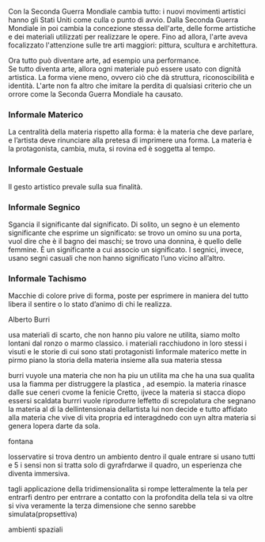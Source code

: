Con la Seconda Guerra Mondiale cambia tutto: i nuovi movimenti artistici hanno gli Stati Uniti come culla o punto di avvio. Dalla Seconda Guerra Mondiale in poi cambia la concezione stessa dell'arte, delle forme artistiche e dei materiali utilizzati per realizzare le opere. Fino ad allora, l'arte aveva focalizzato l'attenzione sulle tre arti maggiori: pittura, scultura e architettura.

Ora tutto può diventare arte, ad esempio una performance.  
Se tutto diventa arte, allora ogni materiale può essere usato con dignità artistica. La forma viene meno, ovvero ciò che dà struttura, riconoscibilità e identità. L'arte non fa altro che imitare la perdita di qualsiasi criterio che un orrore come la Seconda Guerra Mondiale ha causato.

### Informale Materico

La centralità della materia rispetto alla forma: è la materia che deve parlare, e l’artista deve rinunciare alla pretesa di imprimere una forma. La materia è la protagonista, cambia, muta, si rovina ed è soggetta al tempo.

### Informale Gestuale

Il gesto artistico prevale sulla sua finalità.

### Informale Segnico

Sgancia il significante dal significato. Di solito, un segno è un elemento significante che esprime un significato: se trovo un omino su una porta, vuol dire che è il bagno dei maschi; se trovo una donnina, è quello delle femmine. È un significante a cui associo un significato. I segnici, invece, usano segni casuali che non hanno significato l’uno vicino all’altro.

### Informale Tachismo

Macchie di colore prive di forma, poste per esprimere in maniera del tutto libera il sentire o lo stato d’animo di chi le realizza.

Alberto Burri

usa materiali di scarto, che non hanno piu valore ne utilita, siamo molto lontani dal ronzo o marmo classico.
i materiali racchiudono in loro stessi i visuti e le storie di cui sono stati protagonisti linformale materico mette in pirmo piano la storia della materia insieme alla sua materia stessa

burri vuyole una materia che non ha piu un utilita ma che ha una sua qualita usa la fiamma per distruggere la plastica , ad esempio. 
la materia rinasce dalle sue ceneri cvome la fenicie 
Cretto, ijvece la materia si stacca diopo essersi scaldata burrri vuole riprodurre leffetto di screpolatura che segnano la materia al di la dellintensionaia dellartista lui non decide e tutto affidato alla materia che vive di vita propria ed interagdnedo con uyn altra materia si genera lopera darte da sola. 

fontana

losservatire si trova dentro un ambiento dentro il quale entrare si usano tutti e 5 i sensi non si tratta solo di gyrafrdarwe il quadro, un esperienza che diventa immersiva. 

tagli applicazione della tridimensionalita si rompe letteralmente la tela per entrarfi dentro per entrrare a contatto con la profondita della tela si va oltre si viva veramente la terza dimensione che senno sarebbe simulata(propsettiva)

ambienti spaziali


